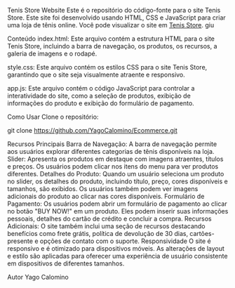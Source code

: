Tenis Store Website
Este é o repositório do código-fonte para o site Tenis Store. Este site foi desenvolvido usando HTML, CSS e JavaScript para criar uma loja de tênis online. Você pode visualizar o site em [Tenis Store](https://exemplo.com/tenis-store).
giu

Conteúdo
index.html: Este arquivo contém a estrutura HTML para o site Tenis Store, incluindo a barra de navegação, os produtos, os recursos, a galeria de imagens e o rodapé.

style.css: Este arquivo contém os estilos CSS para o site Tenis Store, garantindo que o site seja visualmente atraente e responsivo.

app.js: Este arquivo contém o código JavaScript para controlar a interatividade do site, como a seleção de produtos, exibição de informações do produto e exibição do formulário de pagamento.

Como Usar
Clone o repositório:

git clone https://github.com/YagoCalomino/Ecommerce.git

Recursos Principais
Barra de Navegação: A barra de navegação permite aos usuários explorar diferentes categorias de tênis disponíveis na loja.
Slider: Apresenta os produtos em destaque com imagens atraentes, títulos e preços. Os usuários podem clicar nos itens do menu para ver produtos diferentes.
Detalhes do Produto: Quando um usuário seleciona um produto no slider, os detalhes do produto, incluindo título, preço, cores disponíveis e tamanhos, são exibidos. Os usuários também podem ver imagens adicionais do produto ao clicar nas cores disponíveis.
Formulário de Pagamento: Os usuários podem abrir um formulário de pagamento ao clicar no botão "BUY NOW!" em um produto. Eles podem inserir suas informações pessoais, detalhes do cartão de crédito e concluir a compra.
Recursos Adicionais: O site também inclui uma seção de recursos destacando benefícios como frete grátis, política de devolução de 30 dias, cartões-presente e opções de contato com o suporte.
Responsividade
O site é responsivo e é otimizado para dispositivos móveis. As alterações de layout e estilo são aplicadas para oferecer uma experiência de usuário consistente em dispositivos de diferentes tamanhos.

Autor
Yago Calomino
